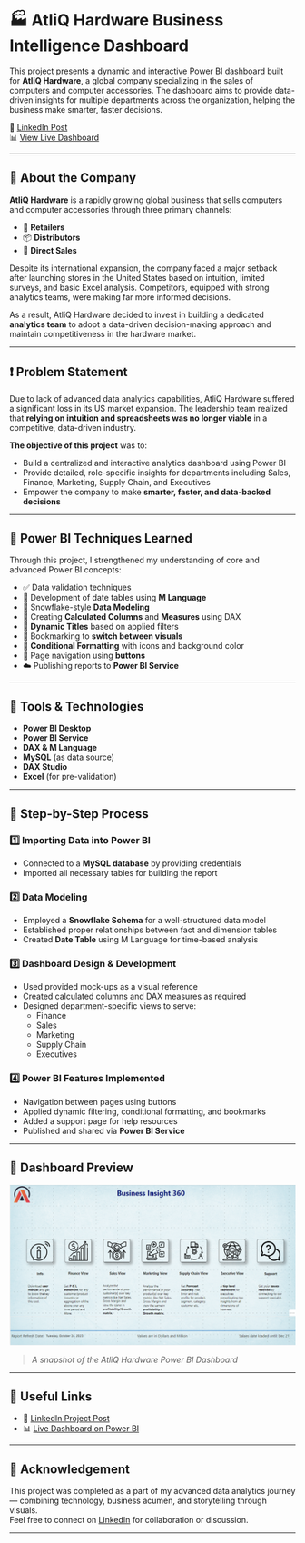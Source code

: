 # 🏭 AtliQ Hardware Business Intelligence Dashboard

This project presents a dynamic and interactive Power BI dashboard built for **AtliQ Hardware**, a global company specializing in the sales of computers and computer accessories. The dashboard aims to provide data-driven insights for multiple departments across the organization, helping the business make smarter, faster decisions.

🔗 [LinkedIn Post](https://www.linkedin.com/feed/update/urn:li:activity:7123534203882803200/)  
📊 [View Live Dashboard](https://app.powerbi.com/view?r=eyJrIjoiZGQ5NmVmMWEtMmE0MS00MDA0LThkZGUtNGNkMWZlYTMxMzJlIiwidCI6ImM2ZTU0OWIzLTVmNDUtNDAzMi1hYWU5LWQ0MjQ0ZGM1YjJjNCJ9&pageName=ReportSection9b7d6c3c34b1c7da6cc1)

---

## 🏢 About the Company

**AtliQ Hardware** is a rapidly growing global business that sells computers and computer accessories through three primary channels:

- 🛒 **Retailers**  
- 📦 **Distributors**  
- 🔗 **Direct Sales**

Despite its international expansion, the company faced a major setback after launching stores in the United States based on intuition, limited surveys, and basic Excel analysis. Competitors, equipped with strong analytics teams, were making far more informed decisions.

As a result, AtliQ Hardware decided to invest in building a dedicated **analytics team** to adopt a data-driven decision-making approach and maintain competitiveness in the hardware market.

---

## ❗ Problem Statement

Due to lack of advanced data analytics capabilities, AtliQ Hardware suffered a significant loss in its US market expansion. The leadership team realized that **relying on intuition and spreadsheets was no longer viable** in a competitive, data-driven industry.

**The objective of this project** was to:

- Build a centralized and interactive analytics dashboard using Power BI  
- Provide detailed, role-specific insights for departments including Sales, Finance, Marketing, Supply Chain, and Executives  
- Empower the company to make **smarter, faster, and data-backed decisions**

---

## 🧠 Power BI Techniques Learned

Through this project, I strengthened my understanding of core and advanced Power BI concepts:

- ✅ Data validation techniques  
- 📅 Development of date tables using **M Language**  
- 🔗 Snowflake-style **Data Modeling**  
- 🧮 Creating **Calculated Columns** and **Measures** using DAX  
- 📝 **Dynamic Titles** based on applied filters  
- 🔄 Bookmarking to **switch between visuals**  
- 🎨 **Conditional Formatting** with icons and background color  
- 🔘 Page navigation using **buttons**  
- ☁️ Publishing reports to **Power BI Service**

---

## 🧰 Tools & Technologies

- **Power BI Desktop**
- **Power BI Service**
- **DAX & M Language**
- **MySQL** (as data source)
- **DAX Studio**
- **Excel** (for pre-validation)

---

## 🧭 Step-by-Step Process

### 1️⃣ Importing Data into Power BI
- Connected to a **MySQL database** by providing credentials
- Imported all necessary tables for building the report

### 2️⃣ Data Modeling
- Employed a **Snowflake Schema** for a well-structured data model
- Established proper relationships between fact and dimension tables
- Created **Date Table** using M Language for time-based analysis

### 3️⃣ Dashboard Design & Development
- Used provided mock-ups as a visual reference
- Created calculated columns and DAX measures as required
- Designed department-specific views to serve:
  - Finance
  - Sales
  - Marketing
  - Supply Chain
  - Executives

### 4️⃣ Power BI Features Implemented
- Navigation between pages using buttons
- Applied dynamic filtering, conditional formatting, and bookmarks
- Added a support page for help resources
- Published and shared via **Power BI Service**

---

## 📸 Dashboard Preview

![Dashboard Preview](Business_360.png)

> *A snapshot of the AtliQ Hardware Power BI Dashboard*

---


## 📎 Useful Links

- 🔗 [LinkedIn Project Post](https://www.linkedin.com/feed/update/urn:li:activity:7123534203882803200/)
- 📊 [Live Dashboard on Power BI](https://app.powerbi.com/view?r=eyJrIjoiZGQ5NmVmMWEtMmE0MS00MDA0LThkZGUtNGNkMWZlYTMxMzJlIiwidCI6ImM2ZTU0OWIzLTVmNDUtNDAzMi1hYWU5LWQ0MjQ0ZGM1YjJjNCJ9&pageName=ReportSection9b7d6c3c34b1c7da6cc1)

---

## 🙌 Acknowledgement

This project was completed as a part of my advanced data analytics journey — combining technology, business acumen, and storytelling through visuals.  
Feel free to connect on [LinkedIn](https://www.linkedin.com/in/dashimel/) for collaboration or discussion.

---

